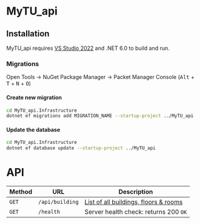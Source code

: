 # MyTU_api

## Installation

MyTU_api requires [VS Studio 2022](https://visualstudio.microsoft.com/vs/) and .NET 6.0 to build and run.

### Migrations
Open Tools -> NuGet Package Manager -> Packet Manager Console (<kbd>Alt</kbd> + <kbd>T</kbd> + <kbd>N</kbd> + <kbd>O</kbd>)

#### Create new migration
```sh
cd MyTU_api.Infrastructure
dotnet ef migrations add MIGRATION_NAME --startup-project ../MyTU_api
```

#### Update the database

```sh
cd MyTU_api.Infrastructure
dotnet ef database update --startup-project ../MyTU_api
```

# API
| Method | URL                                    | Description                                             |
|--------|----------------------------------------|---------------------------------------------------------|
| `GET`  | `/api/building`                        | [List of all buildings, floors & rooms](#list)          |
| `GET`  | `/health`                              | Server health check: returns 200 `OK`            		|